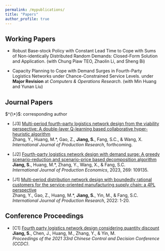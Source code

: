 ```yaml
---
permalink: /mypublications/
title: "Papers"
author_profile: true
---
```


Working Papers
-----

* Robust Base-stock Policy with Constant Lead Time to Cope with Sums of Non-identically Distributed Random Demands: Closed-Form Solution and Application. (with Chung Piaw TEO, Zhaolin Li, and Sheng Bi)

* Capacity Planning to Cope with  Demand Surges in Fourth-Party Logistics Networks under Chance-Constrained Service Levels. under **Major Revision** at _Computers & Operations Research_. (with Min Huang and Yunan Liu)


Journal Papers
-----
$^{\*}$: corresponding author

* [J3] [Multi-period fourth-party logistics network design from the viability perspective: A double-layer Q-learning based collaborative hyper-heuristic algorithm]() <br>
  Zhang, Y., Huang, M.*, Gao, Z., **Jiang, S.**, Fang, S.C., & Wang, X. <br>
  _International Journal of Production Research_, forthcoming.

* [J2] [Fourth-party logistics network design with demand surge: A greedy scenario-reduction and scenario-price based decomposition algorithm](https://doi.org/10.1016/j.ijpe.2023.109135) <br>
  **Jiang, S.**, Huang, M.*, Zhang, Y., Wang, X., & Fang, S.C. <br>
  _International Journal of Production Economics_, 2023, 269: 109135.

* [J1] [Multi-period distribution network design with boundedly rational customers for the service-oriented manufacturing supply chain: a 4PL perspective](https://www.tandfonline.com/doi/full/10.1080/00207543.2022.2140220) <br>
  Zhang, Y., Gao, Z., Huang, M.*, **Jiang, S.**, Yin, M., & Fang, S.C. <br>
  _International Journal of Production Research_, 2022: 1-20. 

Conference Proceedings
-----

* [C1] [Fourth party logistics network design considering quantity discount](https://ieeexplore.ieee.org/document/9602597) <br>
  **Jiang, S.**, Chen, J., Huang, M., Zhang, Y., & Yin, M. <br>
  _Proceedings of the 2021 33rd Chinese Control and Decision Conference (CCDC)_.
